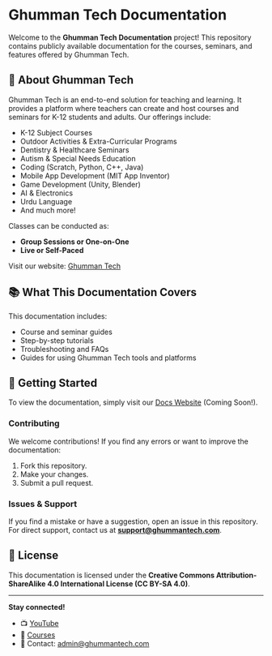 # Ghumman Tech Documentation

Welcome to the **Ghumman Tech Documentation** project! This repository contains publicly available documentation for the courses, seminars, and features offered by Ghumman Tech.

## 📖 About Ghumman Tech
Ghumman Tech is an end-to-end solution for teaching and learning. It provides a platform where teachers can create and host courses and seminars for K-12 students and adults. Our offerings include:
- K-12 Subject Courses
- Outdoor Activities & Extra-Curricular Programs
- Dentistry & Healthcare Seminars
- Autism & Special Needs Education
- Coding (Scratch, Python, C++, Java)
- Mobile App Development (MIT App Inventor)
- Game Development (Unity, Blender)
- AI & Electronics
- Urdu Language
- And much more!

Classes can be conducted as:
- **Group Sessions or One-on-One**
- **Live or Self-Paced**

Visit our website: [Ghumman Tech](https://www.ghummantech.com)

## 📚 What This Documentation Covers
This documentation includes:
- Course and seminar guides
- Step-by-step tutorials
- Troubleshooting and FAQs
- Guides for using Ghumman Tech tools and platforms

## 🚀 Getting Started
To view the documentation, simply visit our [Docs Website](#) (Coming Soon!).

### Contributing
We welcome contributions! If you find any errors or want to improve the documentation:
1. Fork this repository.
2. Make your changes.
3. Submit a pull request.

### Issues & Support
If you find a mistake or have a suggestion, open an issue in this repository. For direct support, contact us at **support@ghummantech.com**.

## 📜 License
This documentation is licensed under the **Creative Commons Attribution-ShareAlike 4.0 International License (CC BY-SA 4.0)**.

---
**Stay connected!**
- 📺 [YouTube](https://www.youtube.com/@ghummantech)
- 🏫 [Courses](https://www.ghummantech.com/Categories/courses)
- 📧 Contact: admin@ghummantech.com
